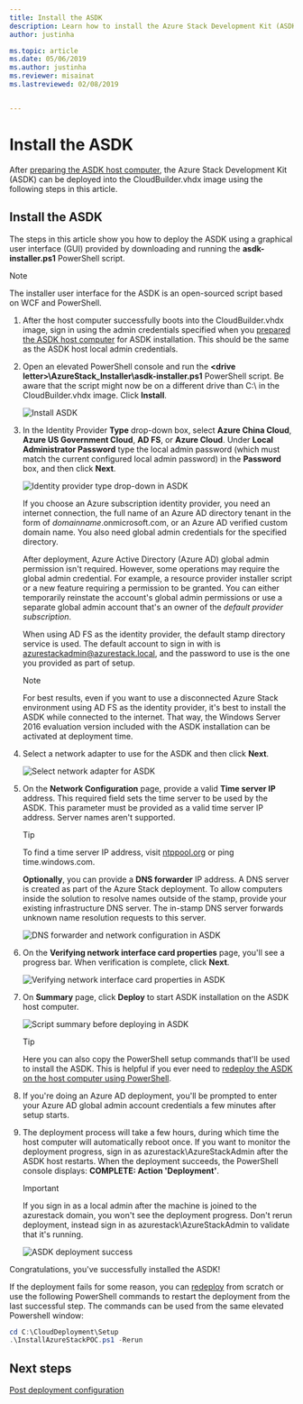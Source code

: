 ```yaml
---
title: Install the ASDK 
description: Learn how to install the Azure Stack Development Kit (ASDK).
author: justinha

ms.topic: article
ms.date: 05/06/2019
ms.author: justinha
ms.reviewer: misainat
ms.lastreviewed: 02/08/2019


---
```


# Install the ASDK
After [preparing the ASDK host computer](asdk-prepare-host.md), the Azure Stack Development Kit (ASDK) can be deployed into the CloudBuilder.vhdx image using the following steps in this article.

## Install the ASDK
The steps in this article show you how to deploy the ASDK using a graphical user interface (GUI) provided by downloading and running the **asdk-installer.ps1** PowerShell script.

> [!NOTE]
> The installer user interface for the ASDK is an open-sourced script based on WCF and PowerShell.


1. After the host computer successfully boots into the CloudBuilder.vhdx image, sign in using the admin credentials specified when you [prepared the ASDK host computer](asdk-prepare-host.md) for ASDK installation. This should be the same as the ASDK host local admin credentials.
2. Open an elevated PowerShell console and run the **&lt;drive letter>\AzureStack_Installer\asdk-installer.ps1** PowerShell script. Be aware that the script might now be on a different drive than C:\ in the CloudBuilder.vhdx image. Click **Install**.

    ![Install ASDK](media/asdk-install/1.PNG) 

3. In the Identity Provider **Type** drop-down box, select **Azure China Cloud**, **Azure US Government Cloud**, **AD FS**, or **Azure Cloud**. Under **Local Administrator Password** type the local admin password (which must match the current configured local admin password) in the **Password** box, and then click **Next**.

    ![Identity provider type drop-down in ASDK](media/asdk-install/2.PNG) 
  
    If you choose an Azure subscription identity provider, you need an internet connection, the full name of an Azure AD directory tenant in the form of *domainname*.onmicrosoft.com, or an Azure AD verified custom domain name. You also need global admin credentials for the specified directory.

    After deployment, Azure Active Directory (Azure AD) global admin permission isn't required. However, some operations may require the global admin credential. For example, a resource provider installer script or a new feature requiring a permission to be granted. You can either temporarily reinstate the account's global admin permissions or use a separate global admin account that's an owner of the *default provider subscription*.

    When using AD FS as the identity provider, the default stamp directory service is used. The default account to sign in with is azurestackadmin@azurestack.local, and the password to use is the one you provided as part of setup.

   > [!NOTE]
   > For best results, even if you want to use a disconnected Azure Stack environment using AD FS as the identity provider, it's best to install the ASDK while connected to the internet. That way, the Windows Server 2016 evaluation version included with the ASDK installation can be activated at deployment time.

4. Select a network adapter to use for the ASDK and then click **Next**.

    ![Select network adapter for ASDK](media/asdk-install/3.PNG)

5. On the **Network Configuration** page, provide a valid **Time server IP** address. This required field sets the time server to be used by the ASDK. This parameter must be provided as a valid time server IP address. Server names aren't supported.

      > [!TIP]
      > To find a time server IP address, visit [ntppool.org](https://www.ntppool.org/) or ping time.windows.com. 

    **Optionally**, you can provide a **DNS forwarder** IP address. A DNS server is created as part of the Azure Stack deployment. To allow computers inside the solution to resolve names outside of the stamp, provide your existing infrastructure DNS server. The in-stamp DNS server forwards unknown name resolution requests to this server.

    ![DNS forwarder and network configuration in ASDK](media/asdk-install/4.PNG)

6. On the **Verifying network interface card properties** page, you'll see a progress bar. When verification is complete, click **Next**.

    ![Verifying network interface card properties in ASDK](media/asdk-install/5.PNG)

7. On **Summary** page, click **Deploy** to start ASDK installation on the ASDK host computer.

    ![Script summary before deploying in ASDK](media/asdk-install/6.PNG)

    > [!TIP]
    > Here you can also copy the PowerShell setup commands that'll be used to install the ASDK. This is helpful if you ever need to [redeploy the ASDK on the host computer using PowerShell](asdk-deploy-powershell.md).

8. If you're doing an Azure AD deployment, you'll be prompted to enter your Azure AD global admin account credentials a few minutes after setup starts.

9. The deployment process will take a few hours, during which time the host computer will automatically reboot once. If you want to monitor the deployment progress, sign in as azurestack\AzureStackAdmin after the ASDK host restarts. When the deployment succeeds, the PowerShell console displays: **COMPLETE: Action 'Deployment'**. 
    > [!IMPORTANT]
    > If you sign in as a local admin after the machine is joined to the azurestack domain, you won't see the deployment progress. Don't rerun deployment, instead sign in as azurestack\AzureStackAdmin to validate that it's running.

    ![ASDK deployment success](media/asdk-install/7.PNG)

Congratulations, you've successfully installed the ASDK!

If the deployment fails for some reason, you can [redeploy](asdk-redeploy.md) from scratch or use the following PowerShell commands to restart the deployment from the last successful step. The commands can be used from the same elevated Powershell window:

  ```powershell
  cd C:\CloudDeployment\Setup
  .\InstallAzureStackPOC.ps1 -Rerun
  ```

## Next steps
[Post deployment configuration](asdk-post-deploy.md)
